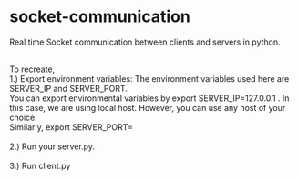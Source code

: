 # socket-communication
Real time Socket communication between clients and servers in python.

<br> To recreate,<br>
1.) Export environment variables: The environment variables used here are SERVER_IP and SERVER_PORT. <br>
You can export environmental variables by export SERVER_IP=127.0.0.1 . In this case, we are using local host. However, you can use any host of your choice. <br> Similarly, export SERVER_PORT=<whatever port you choose><br><br>2.) Run your server.py.
<br><br>3.) Run client.py
